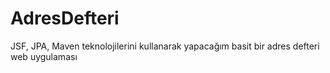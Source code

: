 # AdresDefteri
JSF, JPA, Maven teknolojilerini kullanarak yapacağım basit bir adres defteri web uygulaması
